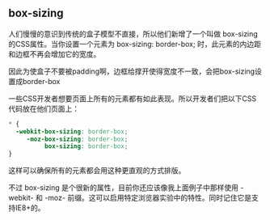 ## box-sizing

人们慢慢的意识到传统的盒子模型不直接，所以他们新增了一个叫做 box-sizing 的CSS属性。当你设置一个元素为 box-sizing: border-box; 时，此元素的内边距和边框不再会增加它的宽度。

因此为使盒子不要被padding啊，边框给撑开使得宽度不一致，会把box-sizing设置成border-box

一些CSS开发者想要页面上所有的元素都有如此表现。所以开发者们把以下CSS代码放在他们页面上：
``` css
* {
  -webkit-box-sizing: border-box;
     -moz-box-sizing: border-box;
          box-sizing: border-box;
}
```

这样可以确保所有的元素都会用这种更直观的方式排版。

不过 box-sizing 是个很新的属性，目前你还应该像我上面例子中那样使用 -webkit- 和 -moz- 前缀。这可以启用特定浏览器实验中的特性。同时记住它是支持IE8+的。